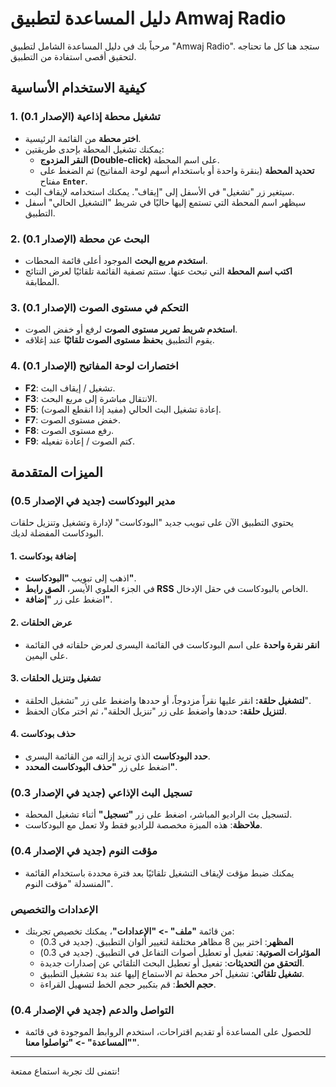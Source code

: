 # دليل المساعدة لتطبيق Amwaj Radio

مرحباً بك في دليل المساعدة الشامل لتطبيق "Amwaj Radio". ستجد هنا كل ما تحتاجه لتحقيق أقصى استفادة من التطبيق.

## كيفية الاستخدام الأساسية

### 1. تشغيل محطة إذاعية (الإصدار 0.1)
- **اختر محطة** من القائمة الرئيسية.
- يمكنك تشغيل المحطة بإحدى طريقتين:
  - **النقر المزدوج (Double-click)** على اسم المحطة.
  - **تحديد المحطة** (بنقرة واحدة أو باستخدام أسهم لوحة المفاتيح) ثم الضغط على مفتاح **`Enter`**.
- سيتغير زر "تشغيل" في الأسفل إلى "إيقاف". يمكنك استخدامه لإيقاف البث.
- سيظهر اسم المحطة التي تستمع إليها حاليًا في شريط "التشغيل الحالي" أسفل التطبيق.

### 2. البحث عن محطة (الإصدار 0.1)
- **استخدم مربع البحث** الموجود أعلى قائمة المحطات.
- **اكتب اسم المحطة** التي تبحث عنها. ستتم تصفية القائمة تلقائيًا لعرض النتائج المطابقة.

### 3. التحكم في مستوى الصوت (الإصدار 0.1)
- **استخدم شريط تمرير مستوى الصوت** لرفع أو خفض الصوت.
- يقوم التطبيق **بحفظ مستوى الصوت تلقائيًا** عند إغلاقه.

### 4. اختصارات لوحة المفاتيح (الإصدار 0.1)
- **F2**: تشغيل / إيقاف البث.
- **F3**: الانتقال مباشرة إلى مربع البحث.
- **F5**: إعادة تشغيل البث الحالي (مفيد إذا انقطع الصوت).
- **F7**: خفض مستوى الصوت.
- **F8**: رفع مستوى الصوت.
- **F9**: كتم الصوت / إعادة تفعيله.

## الميزات المتقدمة

### مدير البودكاست (جديد في الإصدار 0.5)
يحتوي التطبيق الآن على تبويب جديد "البودكاست" لإدارة وتشغيل وتنزيل حلقات البودكاست المفضلة لديك.

#### 1. إضافة بودكاست
- اذهب إلى تبويب **"البودكاست"**.
- في الجزء العلوي الأيسر، **الصق رابط RSS** الخاص بالبودكاست في حقل الإدخال.
- اضغط على زر **"إضافة"**.

#### 2. عرض الحلقات
- **انقر نقرة واحدة** على اسم البودكاست في القائمة اليسرى لعرض حلقاته في القائمة على اليمين.

#### 3. تشغيل وتنزيل الحلقات
- **لتشغيل حلقة:** انقر عليها نقراً مزدوجاً، أو حددها واضغط على زر "تشغيل الحلقة".
- **لتنزيل حلقة:** حددها واضغط على زر "تنزيل الحلقة"، ثم اختر مكان الحفظ.

#### 4. حذف بودكاست
- **حدد البودكاست** الذي تريد إزالته من القائمة اليسرى.
- اضغط على زر **"حذف البودكاست المحدد"**.

### تسجيل البث الإذاعي (جديد في الإصدار 0.3)
- لتسجيل بث الراديو المباشر، اضغط على زر **"تسجيل"** أثناء تشغيل المحطة.
- **ملاحظة**: هذه الميزة مخصصة للراديو فقط ولا تعمل مع البودكاست.

### مؤقت النوم (جديد في الإصدار 0.4)
- يمكنك ضبط مؤقت لإيقاف التشغيل تلقائيًا بعد فترة محددة باستخدام القائمة المنسدلة "مؤقت النوم".

### الإعدادات والتخصيص
- من قائمة **"ملف" -> "الإعدادات"**، يمكنك تخصيص تجربتك:
  - **المظهر**: اختر بين 8 مظاهر مختلفة لتغيير ألوان التطبيق. (جديد في 0.3)
  - **المؤثرات الصوتية**: تفعيل أو تعطيل أصوات التفاعل في التطبيق. (جديد في 0.3)
  - **التحقق من التحديثات**: تفعيل أو تعطيل البحث التلقائي عن إصدارات جديدة.
  - **تشغيل تلقائي**: تشغيل آخر محطة تم الاستماع إليها عند بدء تشغيل التطبيق.
  - **حجم الخط**: قم بتكبير حجم الخط لتسهيل القراءة.

### التواصل والدعم (جديد في الإصدار 0.4)
- للحصول على المساعدة أو تقديم اقتراحات، استخدم الروابط الموجودة في قائمة **"المساعدة" -> "تواصلوا معنا"**.

---
نتمنى لك تجربة استماع ممتعة!
